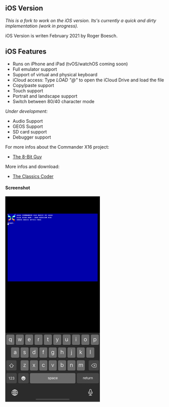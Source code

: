 
iOS Version
--------
*This is a fork to work on the iOS version. Its's currently a quick and dirty implementation (work in progress).*

iOS Version is writen February 2021 by Roger Boesch.


iOS Features
--------

* Runs on iPhone and iPad (tvOS/watchOS coming soon)
* Full emulator support
* Support of virtual and physical keyboard
* iCloud access: Type *LOAD "@"* to open the iCloud Drive and load the file
* Copy/paste support
* Touch support
* Portrait and landscape support
* Switch between 80/40 character mode


*Under development:*

* Audio Support
* GEOS Support
* SD card support
* Debugger support

For more infos about the Commander X16 project:
- [The 8-Bit Guy](https://www.youtube.com/watch?v=ayh0qebfD2g&list=PLfABUWdDse7bKGFshxR0itdHBhjUj86SX)

More infos and download:
- [The Classics Coder](http://classicscoder.com/projects.html)


#### Screenshot
![](screenshot.png)
